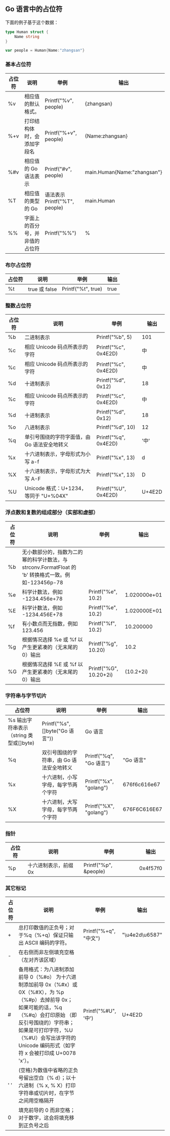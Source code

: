 ## Go 语言中的占位符

下面的例子基于这个数据：

```go
type Human struct {
    Name string
}

var people = Human{Name:"zhangsan"}
```

### 基本占位符

| 占位符 | 说明                           | 举例                          | 输出                        |
| ------ | ------------------------------ | ----------------------------- | --------------------------- |
| %v     | 相应值的默认格式。             | Printf("%v", people)          | {zhangsan}                  |
| %+v    | 打印结构体时，会添加字段名     | Printf("%+v", people)         | {Name:zhangsan}             |
| %#v    | 相应值的 Go 语法表示           | Printf("#v", people)          | main.Human{Name:"zhangsan"} |
| %T     | 相应值的类型的 Go              | 语法表示 Printf("%T", people) | main.Human                  |
| %%     | 字面上的百分号，并非值的占位符 | Printf("%%")                  | %                           |

### 布尔占位符

| 占位符 | 说明          | 举例               | 输出 |
| ------ | ------------- | ------------------ | ---- |
| %t     | true 或 false | Printf("%t", true) | true |

### 整数占位符

| 占位符 | 说明                                         | 举例                 | 输出   |
| ------ | -------------------------------------------- | -------------------- | ------ |
| %b     | 二进制表示                                   | Printf("%b", 5)      | 101    |
| %c     | 相应 Unicode 码点所表示的字符                | Printf("%c", 0x4E2D) | 中     |
| %c     | 相应 Unicode 码点所表示的字符                | Printf("%c", 0x4E2D) | 中     |
| %d     | 十进制表示                                   | Printf("%d", 0x12)   | 18     |
| %c     | 相应 Unicode 码点所表示的字符                | Printf("%c", 0x4E2D) | 中     |
| %d     | 十进制表示                                   | Printf("%d", 0x12)   | 18     |
| %o     | 八进制表示                                   | Printf("%d", 10)     | 12     |
| %q     | 单引号围绕的字符字面值，由 Go 语法安全地转义 | Printf("%q", 0x4E2D) | '中'   |
| %x     | 十六进制表示，字母形式为小写 a-f             | Printf("%x", 13)     | d      |
| %X     | 十六进制表示，字母形式为大写 A-F             | Printf("%x", 13)     | D      |
| %U     | Unicode 格式：U+1234，等同于 "U+%04X"        | Printf("%U", 0x4E2D) | U+4E2D |

### 浮点数和复数的组成部分（实部和虚部）

| 占位符 | 说明                                                                                                | 举例                   | 输出         |
| ------ | --------------------------------------------------------------------------------------------------- | ---------------------- | ------------ |
| %b     | 无小数部分的，指数为二的幂的科学计数法，与 strconv.FormatFloat 的 'b' 转换格式一致。例如-123456p-78 |                        |              |
| %e     | 科学计数法，例如 -1234.456e+78                                                                      | Printf("%e", 10.2)     | 1.020000e+01 |
| %E     | 科学计数法，例如 -1234.456E+78                                                                      | Printf("%e", 10.2)     | 1.020000E+01 |
| %f     | 有小数点而无指数，例如 123.456                                                                      | Printf("%f", 10.2)     | 10.200000    |
| %g     | 根据情况选择 %e 或 %f 以产生更紧凑的（无末尾的 0）输出                                              | Printf("%g", 10.20)    | 10.2         |
| %G     | 根据情况选择 %E 或 %f 以产生更紧凑的（无末尾的 0）输出                                              | Printf("%G", 10.20+2i) | (10.2+2i)    |

### 字符串与字节切片

| 占位符                                  | 说明                                     | 举例                    | 输出         |
| --------------------------------------- | ---------------------------------------- | ----------------------- | ------------ |
| %s 输出字符串表示（string 类型或[]byte) | Printf("%s", []byte("Go 语言"))          | Go 语言                 |
| %q                                      | 双引号围绕的字符串，由 Go 语法安全地转义 | Printf("%q", "Go 语言") | "Go 语言"    |
| %x                                      | 十六进制，小写字母，每字节两个字符       | Printf("%x", "golang")  | 676f6c616e67 |
| %X                                      | 十六进制，大写字母，每字节两个字符       | Printf("%X", "golang")  | 676F6C616E67 |

### 指针

| 占位符 | 说明                  | 举例                  | 输出     |
| ------ | --------------------- | --------------------- | -------- |
| %p     | 十六进制表示，前缀 0x | Printf("%p", &people) | 0x4f57f0 |

### 其它标记

| 占位符 | 说明                                                                                                                                                                                                                                                                | 举例                  | 输出           |
| ------ | ------------------------------------------------------------------------------------------------------------------------------------------------------------------------------------------------------------------------------------------------------------------- | --------------------- | -------------- |
| +      | 总打印数值的正负号；对于%q（%+q）保证只输出 ASCII 编码的字符。                                                                                                                                                                                                      | Printf("%+q", "中文") | "\u4e2d\u6587" |
| -      | 在右侧而非左侧填充空格（左对齐该区域）                                                                                                                                                                                                                              |                       |                |
| #      | 备用格式：为八进制添加前导 0（%#o） 为十六进制添加前导 0x（%#x）或 0X（%#X），为 %p（%#p）去掉前导 0x； 如果可能的话，%q（%#q）会打印原始 （即反引号围绕的）字符串； 如果是可打印字符，%U（%#U）会写出该字符的 Unicode 编码形式（如字符 x 会被打印成 U+0078 'x'）。 | Printf("%#U", '中')   | U+4E2D         |
| ' '    | (空格)为数值中省略的正负号留出空白（% d）；以十六进制（% x, % X）打印字符串或切片时，在字节之间用空格隔开                                                                                                                                                           |                       |                |
| 0      | 填充前导的 0 而非空格；对于数字，这会将填充移到正负号之后                                                                                                                                                                                                           |                       |                |
